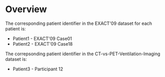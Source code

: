 # Overview

The corresponding patient identifier in the EXACT'09 dataset for each patient is:
* Patient1 - EXACT'09 Case01
* Patient2 - EXACT'09 Case18

The correpsonding patient identifier in the CT-vs-PET-Ventilation-Imaging dataset is:
* Patient3 - Participant 12
